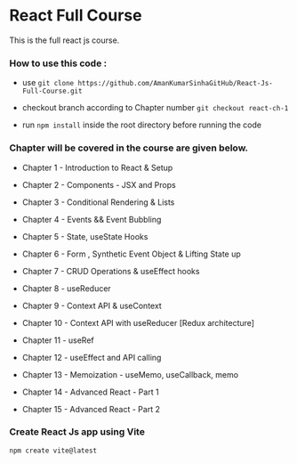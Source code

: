 # React Full Course

This is the full react js course. 

### How to use this code :

   - use `git clone https://github.com/AmanKumarSinhaGitHub/React-Js-Full-Course.git`

   - checkout branch according to Chapter number `git checkout react-ch-1`

   - run `npm install` inside the root directory before running the code

### Chapter will be covered in the course are given below.

- Chapter 1 - Introduction to React & Setup

- Chapter 2 - Components - JSX and Props

- Chapter 3 - Conditional Rendering & Lists

- Chapter 4 - Events && Event Bubbling

- Chapter 5 - State, useState Hooks

- Chapter 6 - Form , Synthetic Event Object & Lifting State up

- Chapter 7 - CRUD Operations & useEffect hooks

- Chapter 8 - useReducer

- Chapter 9 - Context API & useContext

- Chapter 10 - Context API with useReducer [Redux architecture]

- Chapter 11 - useRef

- Chapter 12 - useEffect and API calling

- Chapter 13 - Memoization - useMemo, useCallback, memo

- Chapter 14 - Advanced React - Part 1

- Chapter 15 - Advanced React - Part 2

### Create React Js app using Vite

```
npm create vite@latest  
```
